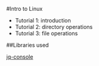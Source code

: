 #Intro to Linux  

<ul>
 <li>Tutorial 1: introduction</li>
 <li>Tutorial 2: directory operations</li>
 <li>Tutorial 3: file operations</li>
</ul>

##Libraries used

<a href="https://github.com/replit/jq-console">jq-console</a>
  
